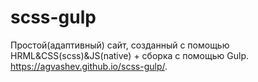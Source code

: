 # scss-gulp
Простой(адаптивный) сайт, созданный с помощью HRML&amp;CSS(scss)&amp;JS(native) + сборка с помощью Gulp.
https://agvashev.github.io/scss-gulp/.
